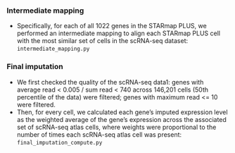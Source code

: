 ### Intermediate mapping
- Specifically, for each of all 1022 genes in the STARmap PLUS, we performed an intermediate mapping to align each STARmap PLUS cell with the most similar set of cells in the scRNA-seq dataset: `intermediate_mapping.py`

### Final imputation
- We first checked the quality of the scRNA-seq data1: genes with average read < 0.005 / sum read < 740 across 146,201 cells (50th percentile of the data) were filtered; genes with maximum read <= 10 were filtered. 
- Then, for every cell, we calculated each gene’s imputed expression level as the weighted average of the gene’s expression across the associated set of scRNA-seq atlas cells, where weights were proportional to the number of times each scRNA-seq atlas cell was present: `final_imputation_compute.py`
